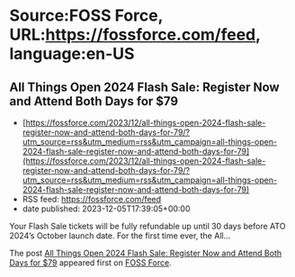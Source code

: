 # Source:FOSS Force, URL:https://fossforce.com/feed, language:en-US

## All Things Open 2024 Flash Sale: Register Now and Attend Both Days for $79
 - [https://fossforce.com/2023/12/all-things-open-2024-flash-sale-register-now-and-attend-both-days-for-79/?utm_source=rss&utm_medium=rss&utm_campaign=all-things-open-2024-flash-sale-register-now-and-attend-both-days-for-79](https://fossforce.com/2023/12/all-things-open-2024-flash-sale-register-now-and-attend-both-days-for-79/?utm_source=rss&utm_medium=rss&utm_campaign=all-things-open-2024-flash-sale-register-now-and-attend-both-days-for-79)
 - RSS feed: https://fossforce.com/feed
 - date published: 2023-12-05T17:39:05+00:00

<p>Your Flash Sale tickets will be fully refundable up until 30 days before ATO 2024&#8217;s October launch date. For the first time ever, the All&#8230;</p>
<p>The post <a href="https://fossforce.com/2023/12/all-things-open-2024-flash-sale-register-now-and-attend-both-days-for-79/" rel="nofollow">All Things Open 2024 Flash Sale: Register Now and Attend Both Days for $79</a> appeared first on <a href="https://fossforce.com" rel="nofollow">FOSS Force</a>.</p>

